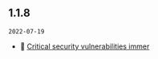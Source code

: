 ## 1.1.8

`2022-07-19`

- 🐞 [Critical security vulnerabilities immer](https://github.com/ant-design/ant-design-charts/issues/1289)

